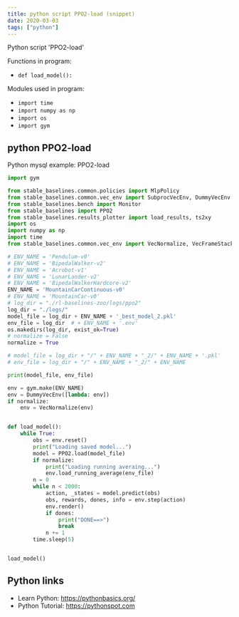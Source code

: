 ```yaml
---
title: python script PPO2-load (snippet)
date: 2020-03-03
tags: ["python"]
---
```

Python script 'PPO2-load'

Functions in program: 
* `def load_model():`

Modules used in program: 
* `import time`
* `import numpy as np`
* `import os`
* `import gym`

## python PPO2-load

Python mysql example: PPO2-load

```python
import gym

from stable_baselines.common.policies import MlpPolicy
from stable_baselines.common.vec_env import SubprocVecEnv, DummyVecEnv
from stable_baselines.bench import Monitor
from stable_baselines import PPO2
from stable_baselines.results_plotter import load_results, ts2xy
import os
import numpy as np
import time
from stable_baselines.common.vec_env import VecNormalize, VecFrameStack

# ENV_NAME = 'Pendulum-v0'
# ENV_NAME = 'BipedalWalker-v2'
# ENV_NAME = 'Acrobot-v1'
# ENV_NAME = 'LunarLander-v2'
# ENV_NAME = 'BipedalWalkerHardcore-v2'
ENV_NAME = 'MountainCarContinuous-v0'
# ENV_NAME = 'MountainCar-v0'
# log_dir = "./rl-baselines-zoo/logs/ppo2"
log_dir = "./logs/"
model_file = log_dir + ENV_NAME + '_best_model_2.pkl'
env_file = log_dir  # + ENV_NAME + '.env'
os.makedirs(log_dir, exist_ok=True)
# normalize = False
normalize = True

# model_file = log_dir + "/" + ENV_NAME + "_2/" + ENV_NAME + '.pkl'
# env_file = log_dir + "/" + ENV_NAME + "_2/" + ENV_NAME

print(model_file, env_file)

env = gym.make(ENV_NAME)
env = DummyVecEnv([lambda: env])
if normalize:
    env = VecNormalize(env)


def load_model():
    while True:
        obs = env.reset()
        print("Loading saved model...")
        model = PPO2.load(model_file)
        if normalize:
            print("Loading running averaing...")
            env.load_running_average(env_file)
        n = 0
        while n < 2000:
            action, _states = model.predict(obs)
            obs, rewards, dones, info = env.step(action)
            env.render()
            if dones:
                print("DONE==>")
                break
            n += 1
        time.sleep(5)


load_model()


```

## Python links

- Learn Python: https://pythonbasics.org/
- Python Tutorial: https://pythonspot.com
